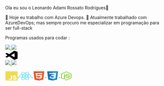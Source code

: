 Ola eu sou o Leonardo Adami Rossato Rodrigues👋

 🔭 Hoje eu trabalho com Azure Devops.
 🌱 Atualmente trabalhado com AzureDevOps; mas sempre procuro me especializar em programação para ser full-stack
 
 Programas usados para codar : 
  <div>
  <a href="https://github.com/Leonardorossato">
  <img height="180em" src="https://github-readme-stats.vercel.app/api?username=Leonardorossato&show_icons=true&theme=dracula&include_all_commits=true&count_private=true"/>
  <img height="180em" src="https://github-readme-stats.vercel.app/api/top-langs/?username=Leonardorossato&layout=compact&langs_count=7&theme=dracula"/>
 </div>
 <dvi>
    <a href="https://github.com/Leonardorossato">
     <img align="center" alt="Leo-vscode" height="30" width="40" src="https://raw.githubusercontent.com/devicons/devicon/master/icons/vscode/vscode-plain.svg">
 </div>
 
 <div>
  <a href="https://github.com/Leonardorossato">
  <img height="180em" src="https://github-readme-stats.vercel.app/api?username=Leonardorossato&show_icons=true&theme=dracula&include_all_commits=true&count_private=true"/>
  <img height="180em" src="https://github-readme-stats.vercel.app/api/top-langs/?username=Leonardorossato&layout=compact&langs_count=7&theme=dracula"/>
 </div>
 <div style="display: inline_block"><br>
  <img align="center" alt="Leo-Js" height="30" width="40" src="https://raw.githubusercontent.com/devicons/devicon/master/icons/javascript/javascript-plain.svg">
  <img align="center" alt="Leo-React" height="30" width="40" src="https://raw.githubusercontent.com/devicons/devicon/master/icons/react/react-original.svg">
  <img align="center" alt="Leo-HTML" height="30" width="40" src="https://raw.githubusercontent.com/devicons/devicon/master/icons/html5/html5-original.svg">
  <img align="center" alt="Leo-CSS" height="30" width="40" src="https://raw.githubusercontent.com/devicons/devicon/master/icons/css3/css3-original.svg">
  <img align="center" alt="Leo-NodeJs" height="30" width="40" src="https://raw.githubusercontent.com/devicons/devicon/master/icons/nodejs/nodejs-original.svg">
 </div>

